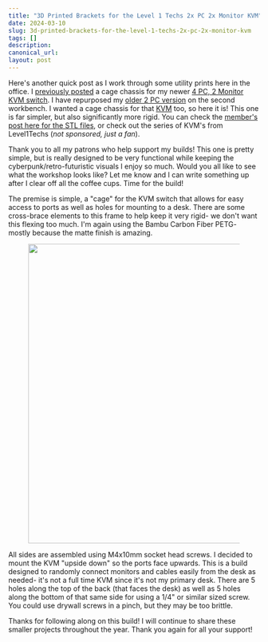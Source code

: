 ```yaml
---
title: "3D Printed Brackets for the Level 1 Techs 2x PC 2x Monitor KVM"
date: 2024-03-10
slug: 3d-printed-brackets-for-the-level-1-techs-2x-pc-2x-monitor-kvm
tags: []
description: 
canonical_url: 
layout: post
---
```

<p>Here's another quick post as I work through some utility prints here in the office.  I <a href="__GHOST_URL__/3d-printed-brackets-for-the-level-1-techs-4x-pc-2x-monitor-kvm/" rel="noreferrer">previously posted</a> a cage chassis for my newer <a href="https://www.store.level1techs.com/products/p/14-display-port-kvm-dual-4computer-kllrb-mfj5x" rel="noreferrer">4 PC, 2 Monitor KVM switch</a>.  I have repurposed my <a href="https://www.store.level1techs.com/products/p/14-kvm-switch-dual-monitor-2computer-z5erd-n6mbj" rel="noreferrer">older 2 PC version</a> on the second workbench.  I wanted a cage chassis for that <a href="https://en.wikipedia.org/wiki/KVM_switch" rel="noreferrer">KVM</a> too, so here it is!  This one is far simpler, but also significantly more rigid.  You can check the <a href="https://doscher.com/patrons-only-2xpc-kvm-switch-design-files" rel="noreferrer">member's post here for the STL files</a>, or check out the series of KVM's from Level1Techs (<em>not sponsored, just a fan</em>).</p><p>Thank you to all my patrons who help support my builds!  This one is pretty simple, but is really designed to be very functional while keeping the cyberpunk/retro-futuristic visuals I enjoy so much.  Would you all like to see what the workshop looks like?  Let me know and I can write something up after I clear off all the coffee cups.  Time for the build!</p><p>The premise is simple, a "cage" for the KVM switch that allows for easy access to ports as well as holes for mounting to a desk.  There are some cross-brace elements to this frame to help keep it very rigid- we don't want this flexing too much.  I'm again using the Bambu Carbon Fiber PETG- mostly because the matte finish is amazing.</p><figure class="kg-card kg-image-card"><img src="__GHOST_URL__/content/images/2024/03/Level1Techs-2PC-KVM-Brackets-MOVIE-v1-640-2.gif" class="kg-image" alt="" loading="lazy" width="800" height="600" srcset="__GHOST_URL__/content/images/size/w600/2024/03/Level1Techs-2PC-KVM-Brackets-MOVIE-v1-640-2.gif 600w, __GHOST_URL__/content/images/2024/03/Level1Techs-2PC-KVM-Brackets-MOVIE-v1-640-2.gif 800w" sizes="(min-width: 720px) 720px"></figure><p>All sides are assembled using M4x10mm socket head screws.  I decided to mount the KVM "upside down" so the ports face upwards.  This is a build designed to randomly connect monitors and cables easily from the desk as needed- it's not a full time KVM since it's not my primary desk.  There are 5 holes along the top of the back (that faces the desk) as well as 5 holes along the bottom of that same side for using a 1/4" or similar sized screw.  You could use drywall screws in a pinch, but they may be too brittle.</p><p>Thanks for following along on this build!  I will continue to share these smaller projects throughout the year.  Thank you again for all your support!</p>
